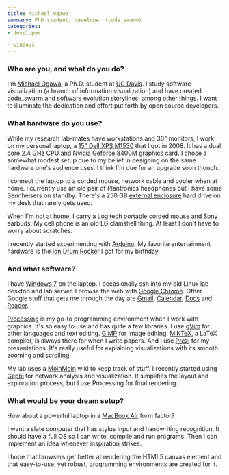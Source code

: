 ```yaml
---
title: Michael Ogawa
summary: PhD student, developer (code_swarm)
categories:
- developer

- windows
---
```


### Who are you, and what do you do?

I'm [Michael Ogawa](http://www.michaelogawa.com/ "Michael's website."), a Ph.D. student at [UC Davis](http://www.ucdavis.edu/ "The University of California Davis."). I study software visualization (a branch of information visualization) and have created [code_swarm][code-swarm] and [software evolution storylines][evolines], among other things. I want to illuminate the dedication and effort put forth by open source developers.

### What hardware do you use?

While my research lab-mates have workstations and 30" monitors, I work on my personal laptop, a [15" Dell XPS M1530][xps-m1530] that I got in 2008. It has a dual core 2.4 GHz CPU and Nvidia Geforce 8400M graphics card. I chose a somewhat modest setup due to my belief in designing on the same hardware one's audience uses. I think I'm due for an upgrade soon though.

I connect the laptop to a corded mouse, network cable and cooler when at home. I currently use an old pair of Plantronics headphones but I have some Sennheisers on standby. There's a 250 GB [external enclosure][silver-river-duo] hard drive on my desk that rarely gets used.

When I'm not at home, I carry a Logitech portable corded mouse and Sony earbuds. My cell phone is an old LG clamshell thing. At least I don't have to worry about scratches.

I recently started experimenting with [Arduino][]. My favorite entertainment hardware is the [Ion Drum Rocker][drum-rocker-xbox] I got for my birthday.

### And what software?

I have [Windows 7][windows-7] on the laptop. I occasionally ssh into my old Linux lab desktop and lab server. I browse the web with [Google Chrome][chrome]. Other Google stuff that gets me through the day are [Gmail][], [Calendar][google-calendar], [Docs][google-docs] and [Reader][google-reader].

[Processing][] is my go-to programming environment when I work with graphics. It's so easy to use and has quite a few libraries. I use [gVim][vim] for other languages and text editing. [GIMP][] for image editing. [MiKTeX][], a LaTeX compiler, is always there for when I write papers. And I use [Prezi][] for my presentations. It's really useful for explaining visualizations with its smooth zooming and scrolling.

My lab uses a [MoinMoin][] wiki to keep track of stuff. I recently started using [Gephi][] for network analysis and visualization. It simplifies the layout and exploration process, but I use Processing for final rendering.

### What would be your dream setup?

How about a powerful laptop in a [MacBook Air][macbook-air] form factor?

I want a slate computer that has stylus input and handwriting recognition. It should have a full OS so I can write, compile and run programs. Then I can implement an idea whenever inspiration strikes.

I hope that browsers get better at rendering the HTML5 canvas element and that easy-to-use, yet robust, programming environments are created for it.

[arduino]: https://www.arduino.cc/ "Open-source prototyping hardware."
[drum-rocker-xbox]: https://www.ionaudio.com/products/details/drum-rocker-xbox-model "An electronic drum set for the Xbox."
[macbook-air]: https://www.apple.com/macbook-air/ "A very thin laptop."
[silver-river-duo]: https://www.tomsguide.com/us/cool-back-to-school-tools,review-989-3.html "A 3.5 inch hard drive enclosure."
[xps-m1530]: https://en.wikipedia.org/wiki/Dell_XPS#XPS_M1530 "A PC laptop with a 15.4 inch screen."
[chrome]: https://www.google.com/intl/en/chrome/browser/ "A WebKit-based browser, where each tab runs in its own thread."
[code-swarm]: https://code.google.com/archive/p/codeswarm "Source code commits visualiser software."
[evolines]: https://code.google.com/archive/p/evolines "Source code commits visualiser software."
[gephi]: https://gephi.org/ "Open-source visualisation software."
[gimp]: https://www.gimp.org/ "An open-source image editor."
[gmail]: https://mail.google.com/mail/ "Web-based email."
[google-calendar]: https://en.wikipedia.org/wiki/Google_Calendar "A web-based calendar client."
[google-docs]: https://en.wikipedia.org/wiki/Google_Docs "A web-based office suite."
[google-reader]: https://en.wikipedia.org/wiki/Google_Reader "A web-based feed reader."
[miktex]: https://miktex.org/ "Typesetting software for Windows."
[moinmoin]: https://moinmo.in/ "Wiki software."
[prezi]: https://prezi.com/ "Web-based presentations."
[processing]: https://processing.org/ "A programming language/environment."
[vim]: https://www.vim.org/ "A command-line text editor."
[windows-7]: https://en.wikipedia.org/wiki/Windows_7 "An operating system."
